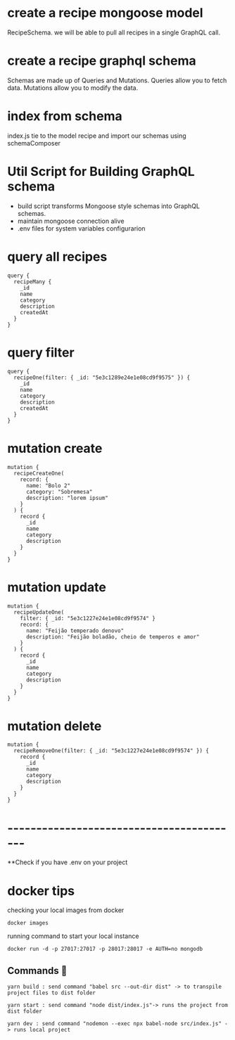 # create a recipe mongoose model
RecipeSchema. we will be able to pull all recipes in a single GraphQL call.

# create a recipe graphql schema
Schemas are made up of Queries and Mutations.
Queries allow you to fetch data.
Mutations allow you to modify the data.

# index from schema
index.js tie to the model recipe and import our schemas using schemaComposer

# Util Script for Building GraphQL schema
* build script transforms Mongoose style schemas into GraphQL schemas.
* maintain mongoose connection alive
* .env files for system variables configurarion




# query all recipes
```
query {
  recipeMany {
    _id
    name
    category
    description
    createdAt
  }
}
```
# query filter
```
query {
  recipeOne(filter: { _id: "5e3c1289e24e1e08cd9f9575" }) {
    _id
    name
    category
    description
    createdAt
  }
}
```
# mutation create
```
mutation {
  recipeCreateOne(
    record: {
      name: "Bolo 2"
      category: "Sobremesa"
      description: "lorem ipsum"
    }
  ) {
    record {
      _id
      name
      category
      description
    }
  }
}
```
# mutation update
```
mutation {
  recipeUpdateOne(
    filter: { _id: "5e3c1227e24e1e08cd9f9574" }
    record: {
      name: "Feijão temperado denovo"
      description: "Feijão boladão, cheio de temperos e amor"
    }
  ) {
    record {
      _id
      name
      category
      description
    }
  }
}
```

# mutation delete
```
mutation {
  recipeRemoveOne(filter: { _id: "5e3c1227e24e1e08cd9f9574" }) {
    record {
      _id
      name
      category
      description
    }
  }
}
```

# -----------------------------------------

**Check if you have .env on your project

# docker tips
checking your local images from docker
```
docker images
```

running command to start your local instance
```
docker run -d -p 27017:27017 -p 28017:28017 -e AUTH=no mongodb
```

## Commands 🚀

```yarn build : send command "babel src --out-dir dist" -> to transpile project files to dist folder```

```yarn start : send command "node dist/index.js"-> runs the project from dist folder```

```yarn dev : send command "nodemon --exec npx babel-node src/index.js" -> runs local project ```